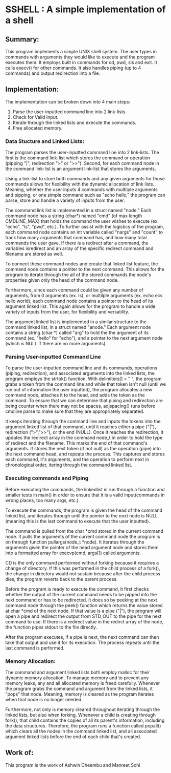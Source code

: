 # SSHELL : A simple implementation of a shell

## Summary:

This program implements a simple UNIX shell system. The user 
types in commands with arguments they would like to execute 
and the program executes them. It employs built in commands 
for cd, pwd, sls and exit. It calls execv() for other commands. 
It also handles piping (up to 4 commands) and output redirection
into a file.

## Implementation:

The implementation can be broken down into 4 main steps:
1. Parse the user-inputted command line into 2 link-lists. 
2. Check for Valid Input.
3. Iterate through the linked lists and execute the commands.
4. Free allocated memory.


### Data Stucture and Linked Lists:
The program parses the user-inputted command line into 2 link-lists. 
The first is the command link-list which stores the command or 
operation (pipping "|", redirection ">" or ">>"). Second, for each
command node in the command link-list is an argument link-list that 
stores the arguments. 

Using a link-list to store both commands and any given arguments 
for those commands allows for flexibility with the dynamic allocation
of link lists. Meaning, whether the user inputs 4 commands with 
multilple arguments and pipping, or one simple command such as 
"echo hello," the program can parse, store and handle a variety
of inputs from the user.

The command link list is implemented in a struct named "node." 
Each command node has a string (char*) named "cmd" (of max length 
CMDLINE_MAX) that holds the command the user wishes to execute
(ex. "echo", "ls", "pwd", etc.). To further assist with the 
logistics of the program, each command node contains an int
variable called "nargs" and "count" to track how many arguments
that command has, and how many total commands the user gave. If there is a redirect after a command, the variables isredirect and an array of the specific redirect command and filename are stored as well.

To connect these command nodes and create that linked list
feature, the command node contains a pointer to the next
command. This allows for the program to iterate through the
all of the stored commands the node's properties given only
the head of the command node. 

Furthermore, since each command could be given any number of 
arguments, from 0 arguments (ex. ls), or multilple arguments 
(ex. echo ecs hello world), each command node contains a pointer
to the head of its argument linked list. This again allows for 
the program to handle a wide variety of inputs from the user, 
for flexibility and versatility. 

The argument linked list is implemented in a similar structure
to the command linked list, in a struct named "anode." Each
argument node contains a string (char *) called "arg" to 
hold the the argument of its command (ex. "hello" for "echo"),
and a pointer to the next argument node (which is NULL if
there are no more arguments). 

### Parsing User-inputted Command Line

To parse the user-inputted command line and its commands,
operations (piping, redirection), and associated arguments 
into the linked lists, the program employs the strtok() function.
With delimiters[] = " ", the program grabs a token from the 
command line and while that token isn't null (until we run out 
of information the user inputted), the program allocates a new 
command node, attaches it to the head, and adds the token as the
command. To ensure that we can determine that piping and redirection are being counter when there may not be spaces, adjspacing() runs before cmdline parse to make sure that they are appropriately separated.

It keeps iterating through the command line and inputs the tokens
into the argument linked list of that command, until it reaches 
either a pipe ("|"), redirection (">",">>"), or the end (NULL). Once it reaches the redirection, it updates the redirect array in the command node_t in order to hold the type of redirect and the filename.
This marks the end of that command's arguments. It stores the
next token (if not null) as the operation (pipe)
into the next command head, and repeats the process. This captures
and stores each command, it's arguments, and the operation to 
perform next in chronological order, itering through the
command linked list. 


### Executing commands and Piping

Before executing the commands, the linkedlist is run through a function and smaller tests in main() in order to ensure that it is a valid input(commands in wrong places, too many args, etc.).

To execute the commands, the program is given the head of the command
linked list, and iterates through until the pointer to the next node
is NULL (meaning this is the last command to execute that the user
inputted). 

The command is pulled from the char *cmd stored in the current command 
node. It pulls the arguments of the current command node the program 
is on through function pullargs(node_t *node). It iterates through 
the arguments given the pointer of the head argument node and stores 
them into a formatted array for execvp(cmd, args[]) called arguments. 

CD is the only command performed without forking because it requires
a change of directory. If this was performed in the child process
of a fork(), the change in directory would not sustain because after
the child process dies, the program reverts back to the parent process.

Before the program is ready to execute the command, it first checks
whether the output of the current command needs to be pipped into the 
next command or has to be redirected. It does so by peeking at the next command node through the peek() function which returns the value stored at 
char *cmd of the next node. If that value is a pipe ("|"), the program will open a pipe and redirect the output from STD_OUT to the pipe for the next command to use. If there is a redirect value in the redirct array of the node, the function pipes stdout to the file directly.

After the program executes, if a pipe is next, the next
command can then take that output and use it for its execution. The 
process repeats until the last command is performed. 


### Memory Allocation:

The command and argument linked lists both employ malloc for their
dynamic memory allocation. To manage memory and to prevent any 
memory leaks, any and all allocated memory is freed carefully.
Whenever the program grabs the command and argument from the linked
lists, it "pops" that node. Meaning, memory is cleared as the program
iterates when that node is no longer needed.

Furthermore, not only is memory cleared throughout iterating through
the linked lists, but also when forking. Whenever a child is creating 
through fork(), that child contains the copies of all its parent's 
information, including the data structures. Therefore, the program
runs a function called popall() which clears all the nodes in the
command linked list, and all associated argument linked lists before
the end of each child that's created. 

## Work of:

This program is the work of Ashwin Cheembu and Manreet Sohi
